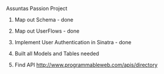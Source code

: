 Assuntas Passion Project

1. Map out Schema - done

2. Map out UserFlows - done

3. Implement User Authentication in Sinatra - done

4. Built all Models and Tables needed

5. Find API
http://www.programmableweb.com/apis/directory

